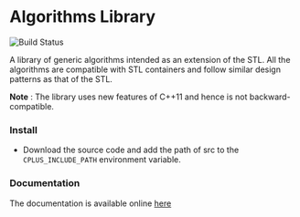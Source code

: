 # Algorithms Library

![Build Status](https://travis-ci.org/divkakwani/alglib.svg?branch=master)

A library of generic algorithms intended as an extension of the STL. All the algorithms are compatible with STL containers and follow similar design patterns as that of the STL.

**Note** : The library uses new features of C++11 and hence is not backward-compatible.

### Install
* Download the source code and add the path of src to the `CPLUS_INCLUDE_PATH` environment variable.

### Documentation
The documentation is available online [here](divkakwani.github.io/alglib)

